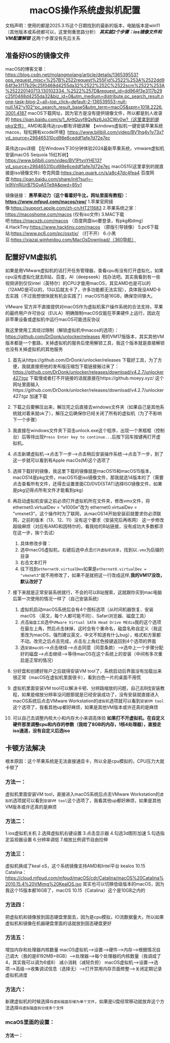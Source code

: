 # <center>macOS操作系统虚拟机配置</center>
文档声明：使用的都是2025.3.15这个日期找到的最新的版本，电脑版本是win11（其他版本或系统都可以，这里侧重思路分析）
***其实就2个步骤：ios镜像文件和VM配置解锁***
这两个步骤没有先后关系
## 准备好IOS的镜像文件
macOS的博客文章：https://blog.csdn.net/molangmolang/article/details/136539553?ops_request_misc=%257B%2522request%255Fid%2522%253A%2522dd964f3e3117b29c25f0468d4255da32%2522%252C%2522scm%2522%253A%252220140713.130102334..%2522%257D&request_id=dd964f3e3117b29c25f0468d4255da32&biz_id=0&utm_medium=distribute.pc_search_result.none-task-blog-2~all~top_click~default-2-136539553-null-null.142^v102^pc_search_result_base5&utm_term=macOS&spm=1018.2226.3001.4187
macOS下载网址，因为官方是没有提供镜像文件，所以都是别人收录的
https://pan.baidu.com/s/1_AHtQuyf8QxNz6Jq3CWy0w?（这里拿到的是pkg文件）
AMD和英伟达cpu都有详细讲解
【windows虚拟机一键安装苹果系统macos，轻松拥有xcode环境】https://www.bilibili.com/video/BV1hq4y1v73x?vd_source=298465310cd98e6ceddf1afe7d72e7ec

英伟达cpu详细
【在Windows下30分钟体验2024最新苹果系统，vmware虚拟机安装macOS Sequoia 15红杉树】https://www.bilibili.com/video/BV1PtynYHE13?vd_source=298465310cd98e6ceddf1afe7d72e7ec
macOS15(这里拿到的就直接是iso镜像文件):
夸克网盘:https://pan.quark.cn/s/a8c47dc4fea4
百度网盘:https://pan.baidu.com/share/init?surl=-Ix9lVnRiUrB75GyA5Te9A&pwd=85v1

镜像链接：
**黑苹果动力（这个看着好牛比，网址里面有教程）：https://www.mfpud.com/macos/raw/**
1.苹果官网镜像:https://support.apple.com/zh-cn/HT211683
2.苹果系统之家：https://macoshome.com/macos (仅有iso文件)
3.MAC下载吧:https://macxzb.com/macos （百度网盘iso要登录，有pkg和dmg）
4.HackTiny:https://www.hacktiny.com/macos （原版引导镜像）
5.pc6下载站:https://www.pc6.com/pc/osxtjx/ （打不开）
6.小黑豆:https://xiazai.winheidou.com/MacOsDownload/（360导航）


## 配置好VM虚拟机
如果是用VMware虚拟机的话打开任务管理器，查看cpu有没有打开虚拟化，如果cpu没有虚拟化就去B站，百度，AI（deepseek）找办法吧。其实我看到有一些视频讲到仅仅intel（英特尔）的CPU才能用macOS，其实AMD也是可以的（12AMD是可以的，13以后就太卡了，许多功能都无法实现），具体我没AMD卡去实践（不过我想很快就有机会实践了）macOS15是16GB，确保空间够大。

VMware 官方并不直接提供对macOS作为虚拟机客户操作系统的合法支持，苹果的最终用户许可协议（EULA）明确限制macOS仅能在苹果硬件上运行，因此在非苹果设备或虚拟机中运行macOS可能违反协议

我这里使用工具绕过限制（解锁虚拟机中macos的选项）：https://github.com/DrDonk/unlocker/releases
用的VM17版版本，其实其他VM版本都是一个套路，关掉虚拟机的服务后使用解锁工具，我这个版本就是直接解锁也没有关掉虚拟机的其他服务
1. 首先从https://github.com/DrDonk/unlocker/releases 下载好工具，为了方便，我就直接把他的发布版压缩包下载链接搬过来了：https://github.com/DrDonk/unlocker/releases/download/v4.2.7/unlocker427.tgz 下载慢或者打不开链接的话就直接在https://github.moeyy.xyz/ 这个网址里面输入https://github.com/DrDonk/unlocker/releases/download/v4.2.7/unlocker427.tgz 加速下载
2. 下载之后要解压出来，解压完之后直接去windows文件夹（如果自己是其他系统就对着来就ok了），解压之后确保你已经关闭了所有的虚拟机（为了不影响下一个步骤）
3. 我直接在windows文件夹下双击unlock.exe这个程序，出现一个黑框框（控制台）后等待出现`Press Enter key to continue...`后按下回车按键再打开虚拟机。
4. 点击新建虚拟机——>点击下一步——>点击稍后安装操作系统——>点击下一步，到了这一步就可以看到有Apple macOs(M)这个选项了
5. 选择下载好的镜像，我这里下载的镜像就是macOS15和macOS15版本，macOS14是pkg文件，macOS15是iso镜像文件，那我就选14版本的了（需要点击查看所有文件，还得去设置里面CD/DVD(STAT)选择ISO镜像文件，如果是pkg记得点所有文件才能看到pkg）
6. 再启动虚拟机安装之前必须打开虚拟机所在文件夹，修改vmx文件，将 ethernet0.virtualDev = "e1000e"改为 ethernet0.virtualDev = "vmxnet3"。这个操作时为了联网，从macOS14开始安装前就要求你必须联网，之前的版本（13、12、11）没有这个要求（安装完后再练网）
这一步修改超级麻烦（对应有AMD和因特尔的，看我给的B站链接，没有成功大多数都凉在这一步，挨个去试）
   1. 具体修改步骤：
   2. 选中macOS虚拟机，右键后选中点击`打开虚拟机目录`，找到以`.vmx`为后缀的目录
   3. 右击文本打开
   4. 往下找到`ethernet0.virtualDev`如果是`ethernet0.virtualDev = "vmxnet3"`就不用修改了，如果不是就把这一行改成这样,**我的VM17没改，默认改好了**

1. 接下来就是正常安装系统就行，不会的可以B站搜索，这就跟你买到mac电脑后第一次使用的情况一样了（自己安装系统）
   1. 虚拟机启动macOS系统后会有4个图标选项（从时间机器恢复、安装macOS （英文，每个人都可能不同）、Safari浏览器、磁盘工具）
   2. 点击`磁盘工具`选中`VMware Virtual SATA Head Drive MEdia`我的这个选项在最左上角，然后点击抹掉，这时会有个重命名，磁盘名称自定义（我这里改为macOS，强烈建议英文，中文不知道有什么bug），格式和方案都不动。改完之后点击完成，点击左上角红色按键返回到4个选项的界面
   3. 选`安装macOS`-->点击继续-->点击同意（同意条款）-->选中上一个步骤分配好的磁盘-->点击继续-->等待macOS在这个系统上的安装（中间有多次重启是正常的情况）
2. 分好盘和创建好账户之后就得安装VM tool了，系统启动后界面没有加载出来很正常（macOS在虚拟机里面很卡），看到白色一片的桌面不用慌
3.  虚拟机里面安装VM tool可以解决卡顿、分辨路缩放的问题，自己去B找安装教程，如果是缩放分辨率没问题那就是已经安装成功了，没有安装就直接进入macOS系统后点击VMware Workstation的`虚拟机`选项就可以看到`安装VM tool`这个选项了，我看其他up都好麻烦，如果是其他VM版本或许还真的是麻烦
4.  可以自己去调整内核大小和内存大小来调高体验
**如果打不开虚拟机，在自定义硬件那里调整cpu和内存的参数（我给了8GB的内存，1核4处理器），直接走iso通道，没有自定义后选iso**

## 卡顿方法解决
根本原因：这个苹果系统是无法直接通显卡，所以全是cpu模拟的，CPU压力大就卡顿了
### 方法一：
 虚拟机里面安装VM tool，直接进入macOS系统后点击VMware Workstation的`虚拟机`选项就可以看到`安装VM tool`这个选项了，我看其他up都好麻烦，如果是其他VM版本或许还真的是麻烦

### 方法二：
1.ios虚拟机关机
2.选择虚拟机右键设置
3.点击显示器
4.勾选3d图形加速
5.勾选指定监视器设置
6.分辨率调低
7.缩放比例调节自由拉伸
### 方法三：
虚拟机换成了keal oS，这个系统镜像支持AMD和Intel平台
kealos 10.15 Catalina：https://cloud.mfpud.com/mfpud/macOS/cdr/Catalina/macOS%20Catalina%2010.15.4%20VMimg%20KealOS.iso
其实也可以切换低级版本的macOS，因为我这个15版本都16GB了，macOS 10.15（Catalina）这个是10GB之内的
### 方法四：
把虚拟机和镜像放到固态硬盘里面去，因为是cpu模拟，IO流数据量大，所以如果虚拟机和镜像在机器硬盘里面的话就放到固态硬盘更好
### 方法五：
增加内存和处理器内核数量
macOS虚拟机-->设置-->硬件-->内存-->根据情况自己调大（我的是8192MB=8GB）-->处理器-->每个处理器的内核数量（我调成了4，其实我可以调为6或8）
减小消耗（减轻负担）
macOS虚拟机-->设置-->选项-->高级-->收集调试信息（选择无）-->打开禁用内存页面修整-->关闭定期记录虚拟机进度
### 方法六：
新建虚拟机的时候选择`将虚拟磁盘存储为单个文件`，如果是U盘经常移动就放弃这个方法选择`将虚拟磁盘拆分成多个文件`
### mcaOS里面的设置：
#### 方法一：

